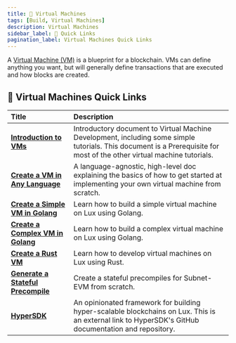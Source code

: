```yaml
---
title: 🔺 Virtual Machines
tags: [Build, Virtual Machines]
description: Virtual Machines 
sidebar_label: 🔗 Quick Links
pagination_label: Virtual Machines Quick Links
---
```


A [Virtual Machine (VM)](/learn/lux/virtual-machines) is a blueprint for a
blockchain. VMs can define anything you want, but will generally define transactions that are 
executed and how blocks are created.

## 🔗 Virtual Machines Quick Links

| Title      | Description |
| :------------------------------------------------- | :-------------------------------------------------------------------------------------------------------------------------------------------------- |
| [**Introduction to VMs**](/build/vm/intro.md) | Introductory document to Virtual Machine Development, including some simple tutorials. This document is a Prerequisite for most of the other virtual machine tutorials. |
| [**Create a VM in Any Language**](/build/vm/create/any-lang-vm.md)  | A language-agnostic, high-level doc explaining the basics of how to get started at implementing your own virtual machine from scratch.|
| [**Create a Simple VM in Golang**](/build/vm/create/golang-vm-simple.md)      | Learn how to build a simple virtual machine  on Lux using Golang. |
| [**Create a Complex VM in Golang**](/build/vm/create/golang-vm-complex.md)      | Learn how to build a complex virtual machine on Lux using Golang. |
| [**Create a Rust VM**](/build/vm/create/rust-vm.md)      | Learn how to develop virtual machines on Lux using Rust. |
| [**Generate a Stateful Precompile**](/build/vm/evm/intro.md)      | Create a stateful precompiles for Subnet-EVM from scratch. |
| [**HyperSDK**](https://github.com/luxdefi/hypersdk#readme)      | An opinionated framework for building hyper-scalable blockchains on Lux. This is an external link to HyperSDK's GitHub documentation and repository.|
